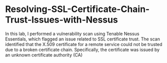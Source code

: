 # Resolving-SSL-Certificate-Chain-Trust-Issues-with-Nessus
In this lab, I performed a vulnerability scan using Tenable Nessus Essentials, which flagged an issue related to SSL certificate trust. The scan identified that the X.509 certificate for a remote service could not be trusted due to a broken certificate chain. Specifically, the certificate was issued by an unknown certificate authority (CA) 
